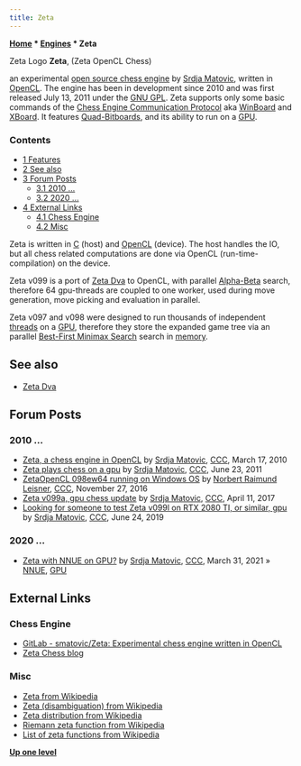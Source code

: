 ```yaml
---
title: Zeta
---
```

**[Home](Home "Home") \* [Engines](Engines "Engines") \* Zeta**



[](File:Zetalogo.png) Zeta Logo
**Zeta**, (Zeta OpenCL Chess)  

an experimental [open source chess engine](Category:Open_Source "Category:Open Source") by [Srdja Matovic](Srdja_Matovic "Srdja Matovic"), written in [OpenCL](OpenCL "OpenCL"). The engine has been in development since 2010 and was first released July 13, 2011 under the [GNU GPL](Free_Software_Foundation#GPL "Free Software Foundation"). 
Zeta supports only some basic commands of the [Chess Engine Communication Protocol](Chess_Engine_Communication_Protocol "Chess Engine Communication Protocol") aka [WinBoard](WinBoard "WinBoard") and [XBoard](XBoard "XBoard"). 
It features [Quad-Bitboards](Quad-Bitboards "Quad-Bitboards"), and its ability to run on a [GPU](GPU "GPU"). 



### Contents


* [1 Features](#features)
* [2 See also](#see-also)
* [3 Forum Posts](#forum-posts)
	+ [3.1 2010 ...](#2010-...)
	+ [3.2 2020 ...](#2020-...)
* [4 External Links](#external-links)
	+ [4.1 Chess Engine](#chess-engine)
	+ [4.2 Misc](#misc)






Zeta is written in [C](C "C") (host) and [OpenCL](OpenCL "OpenCL") (device). The host handles the IO, but all chess related computations are done via OpenCL (run-time-compilation) on the device.


Zeta v099 is a port of [Zeta Dva](Zeta_Dva "Zeta Dva") to OpenCL, with parallel [Alpha-Beta](Alpha-Beta "Alpha-Beta") search, therefore 64 gpu-threads are coupled to one worker, used during move generation, move picking and evaluation in parallel.


Zeta v097 and v098 were designed to run thousands of independent [threads](Thread "Thread") on a [GPU](GPU "GPU"), therefore they store the expanded game tree via an parallel [Best-First Minimax Search](Best-First_Minimax_Search "Best-First Minimax Search") search in [memory](Memory "Memory").



## See also


* [Zeta Dva](Zeta_Dva "Zeta Dva")


## Forum Posts


### 2010 ...


* [Zeta, a chess engine in OpenCL](http://www.talkchess.com/forum/viewtopic.php?t=33315) by [Srdja Matovic](Srdja_Matovic "Srdja Matovic"), [CCC](CCC "CCC"), March 17, 2010
* [Zeta plays chess on a gpu](http://www.talkchess.com/forum/viewtopic.php?t=39459) by [Srdja Matovic](Srdja_Matovic "Srdja Matovic"), [CCC](CCC "CCC"), June 23, 2011
* [ZetaOpenCL 098ew64 running on Windows OS](http://www.talkchess.com/forum/viewtopic.php?t=62288) by [Norbert Raimund Leisner](Norbert_Raimund_Leisner "Norbert Raimund Leisner"), [CCC](CCC "CCC"), November 27, 2016
* [Zeta v099a, gpu chess update](http://www.talkchess.com/forum/viewtopic.php?t=63719) by [Srdja Matovic](Srdja_Matovic "Srdja Matovic"), [CCC](CCC "CCC"), April 11, 2017
* [Looking for someone to test Zeta v099l on RTX 2080 TI, or similar, gpu](http://www.talkchess.com/forum3/viewtopic.php?f=2&t=71084) by [Srdja Matovic](Srdja_Matovic "Srdja Matovic"), [CCC](CCC "CCC"), June 24, 2019


### 2020 ...


* [Zeta with NNUE on GPU?](http://www.talkchess.com/forum3/viewtopic.php?f=7&t=76986) by [Srdja Matovic](Srdja_Matovic "Srdja Matovic"), [CCC](CCC "CCC"), March 31, 2021 » [NNUE](NNUE "NNUE"), [GPU](GPU "GPU")


## External Links


### Chess Engine


* [GitLab - smatovic/Zeta: Experimental chess engine written in OpenCL](https://gitlab.com/smatovic/Zeta)
* [Zeta Chess blog](https://zeta-chess.app26.de/)


### Misc


* [Zeta from Wikipedia](https://en.wikipedia.org/wiki/Zeta)
* [Zeta (disambiguation) from Wikipedia](https://en.wikipedia.org/wiki/Zeta_(disambiguation))
* [Zeta distribution from Wikipedia](https://en.wikipedia.org/wiki/Zeta_distribution)
* [Riemann zeta function from Wikipedia](https://en.wikipedia.org/wiki/Riemann_zeta_function)
* [List of zeta functions from Wikipedia](https://en.wikipedia.org/wiki/List_of_zeta_functions)


  

**[Up one level](Engines "Engines")**







 
